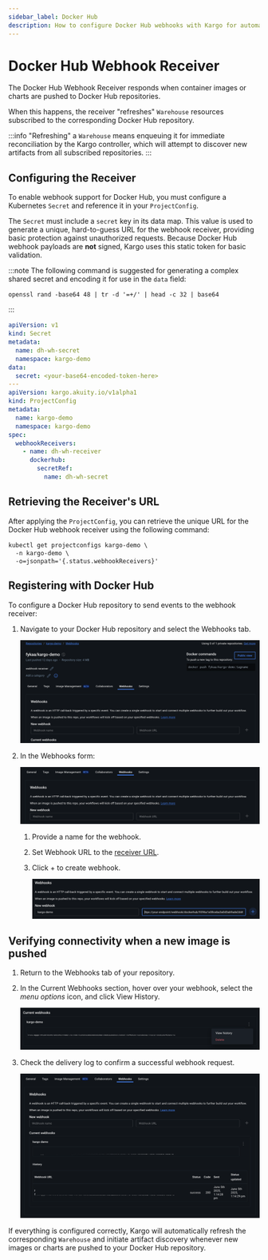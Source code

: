 ```yaml
---
sidebar_label: Docker Hub
description: How to configure Docker Hub webhooks with Kargo for automated artifact discovery.
---
```


# Docker Hub Webhook Receiver

The Docker Hub Webhook Receiver responds when container images or charts are
pushed to Docker Hub repositories.

When this happens, the receiver "refreshes" `Warehouse` resources subscribed to
the corresponding Docker Hub repository.

:::info
"Refreshing" a `Warehouse` means enqueuing it for immediate reconciliation by
the Kargo controller, which will attempt to discover new artifacts from all
subscribed repositories.
:::

## Configuring the Receiver

To enable webhook support for Docker Hub, you must configure a Kubernetes
`Secret` and reference it in your `ProjectConfig`.

The `Secret` must include a `secret` key in its data map. This value is used to
generate a unique, hard-to-guess URL for the webhook receiver, providing basic
protection against unauthorized requests. Because Docker Hub webhook payloads
are **not** signed, Kargo uses this static token for basic validation.

:::note
The following command is suggested for generating a complex shared secret and
encoding it for use in the `data` field:

```shell
openssl rand -base64 48 | tr -d '=+/' | head -c 32 | base64
```

:::

```yaml
apiVersion: v1
kind: Secret
metadata:
  name: dh-wh-secret
  namespace: kargo-demo
data:
  secret: <your-base64-encoded-token-here>
---
apiVersion: kargo.akuity.io/v1alpha1
kind: ProjectConfig
metadata:
  name: kargo-demo
  namespace: kargo-demo
spec:
  webhookReceivers:
    - name: dh-wh-receiver
      dockerhub:
        secretRef:
          name: dh-wh-secret
```

## Retrieving the Receiver's URL

After applying the `ProjectConfig`, you can retrieve the unique URL for the
Docker Hub webhook receiver using the following command:

```shell
kubectl get projectconfigs kargo-demo \
  -n kargo-demo \
  -o=jsonpath='{.status.webhookReceivers}'
```

## Registering with Docker Hub

To configure a Docker Hub repository to send events to the webhook receiver:

1. Navigate to your Docker Hub repository and select the <Hlt>Webhooks</Hlt> tab.

   ![Webhooks Tab](./img/webhooks-tab.png "Webhooks Tab")

1. In the <Hlt>Webhooks</Hlt> form:

   ![New Webhook](./img/new-webhook.png "New Webhook Form")

   1. Provide a name for the webhook.

   1. Set <Hlt>Webhook URL</Hlt> to the
      [receiver URL](#retrieving-the-receivers-url).

   1. Click <Hlt>+</Hlt> to create webhook.

      ![Create Webhook](./img/create-webhook.png "Create Webhook Button")

## Verifying connectivity when a new image is pushed

1. Return to the <Hlt>Webhooks</Hlt> tab of your repository.

1. In the <Hlt>Current Webhooks</Hlt> section, hover over your webhook,
   select the _menu options_ icon, and click <Hlt>View History</Hlt>.

   ![View Webhook History](./img/view-history.png "View History")

1. Check the delivery log to confirm a successful webhook request.

   ![Delivery Detail](./img/delivery-detail.png "Webhook Delivery Detail")

If everything is configured correctly, Kargo will automatically refresh the
corresponding `Warehouse` and initiate artifact discovery whenever new images
or charts are pushed to your Docker Hub repository.
